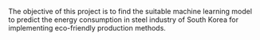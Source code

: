 The objective of this project is to find the suitable machine learning model to predict the energy consumption in steel industry of South Korea for implementing eco-friendly production methods.
